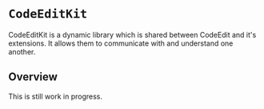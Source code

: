 # ``CodeEditKit``

CodeEditKit is a dynamic library which is shared between CodeEdit and it's extensions. It allows them to communicate with and understand one another.

## Overview

This is still work in progress.
